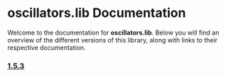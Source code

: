 # oscillators.lib Documentation

Welcome to the documentation for **oscillators.lib**. Below you will find an overview of the different versions of this library, along with links to their respective documentation.

### [1.5.3](./1.5.3/doc.md)
